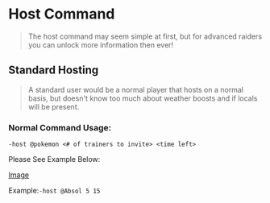 # Host Command
>The host command may seem simple at first, but for advanced raiders you can unlock more information then ever!

## Standard Hosting
>A standard user would be a normal player that hosts on a normal basis, but doesn't know too much about weather boosts and if locals will be present.

### Normal Command Usage:

`-host @pokemon <# of trainers to invite> <time left>`

Please See Example Below:

[Image](!https://www.mobygames.com/images/shots/l/895409-pokemon-go-iphone-screenshot-rhydon-a-tier-4-raid-boss-a-minimum.png)

Example:`-host @Absol 5 15`
